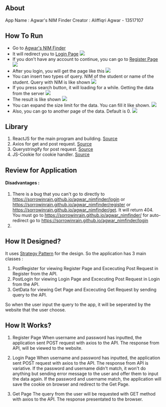 ## About
App Name	: Agwar's NIM Finder
Creator		: Aliffiqri Agwar - 13517107

## How To Run
* Go to [Agwar's NIM Finder](https://sorrowinrain.github.io/agwar_nimfinder/)
* It will redirect you to [Login Page](https://sorrowinrain.github.io/agwar_nimfinder/login)
![](https://github.com/SorrowInRain/agwar_nimfinder/blob/master/screenshot/login.png?raw=true)
* If you don't have any account to continue, you can go to [Register Page](https://sorrowinrain.github.io/agwar_nimfinder/register)
![](https://github.com/SorrowInRain/agwar_nimfinder/blob/master/screenshot/register.png?raw=true)
* After you login, you will get the page like this
![](https://github.com/SorrowInRain/agwar_nimfinder/blob/master/screenshot/get.png?raw=true)
* You can insert two types of query. NIM of the student or name of the student. Query with NIM is like shown
![](https://github.com/SorrowInRain/agwar_nimfinder/blob/master/screenshot/get-nim.png?raw=true)
* If you press search button, it will loading for a while. Getting the data from the server
![](https://github.com/SorrowInRain/agwar_nimfinder/blob/master/screenshot/get-loading.png?raw=true)
* The result is like shown
![](https://github.com/SorrowInRain/agwar_nimfinder/blob/master/screenshot/get-result.png?raw=true)
* You can expand the size limit for the data. You can fill it like shown.
![](https://github.com/SorrowInRain/agwar_nimfinder/blob/master/screenshot/get-result-size.png?raw=true)
* Also, you can go to another page of the data. Default is 0.
![](https://github.com/SorrowInRain/agwar_nimfinder/blob/master/screenshot/get-result-page.png?raw=true)

## Library
1. ReactJS for the main program and building. [Source](https://reactjs.org/)
2. Axios for get and post request. [Source](https://www.npmjs.com/package/axios)
3. Querystringify for post request. [Source](https://www.npmjs.com/package/querystringify)
4. JS-Cookie for cookie handler. [Source](https://www.npmjs.com/package/js-cookie)

## Review for Application
#### Disadvantages :
1. There is a bug that you can't go to directly to https://sorrowinrain.github.io/agwar_nimfinder/login or https://sorrowinrain.github.io/agwar_nimfinder/register or https://sorrowinrain.github.io/agwar_nimfinder/get. It will return 404. You must go to https://sorrowinrain.github.io/agwar_nimfinder/ for auto-redirect go to https://sorrowinrain.github.io/agwar_nimfinder/login
2. 

## How It Designed?
It uses [Strategy Pattern](https://www.tutorialspoint.com/design_pattern/strategy_pattern.htm) for the design. So the application has 3 main classes :
1. PostRegister for viewing Register Page and Excecuting Post Request in Register from the API.
2. PostLogin for viewing Login Page and Excecuting Post Request in Login from the API.
3. GetData for viewing Get Page and Excecuting Get Request by sending query to the API.

So when the user input the query to the app, it will be seperated by the website that the user choose.

## How It Works?
1. Register Page
When username and password has inputted, the application sent POST request with axios to the API. The response from API, will be viewed to the website.

2. Login Page
When username and password has inputted, the application sent POST request with axios to the API. The response from API is variative. If the password and username didn't match, it won't do anything but sending error message to the user and offer them to input the data again. If the password and username match, the application will save the cookie on browser and redirect to the Get Page.

3. Get Page
The query from the user will be requested with GET method with axios to the API. The response presentated to the browser.
